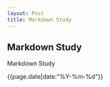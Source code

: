 ```yaml
---
layout: Post
title: Markdown Study
---
```


## Markdown Study

Markdown Study

{{page.date|date:"%Y-%m-%d"}}
